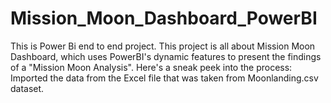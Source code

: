 # Mission_Moon_Dashboard_PowerBI
This is Power Bi end to end project.
This project is all about Mission Moon Dashboard, which uses PowerBI's dynamic features to present the findings of a "Mission Moon Analysis".
Here's a sneak peek into the process:
Imported the data from the Excel file that was taken from Moonlanding.csv dataset.
